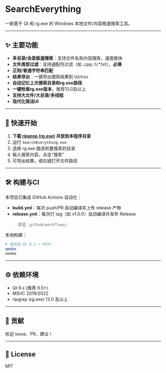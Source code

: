 # SearchEverything

一款基于 Qt 和 rg.exe 的 Windows 本地文件/内容极速搜索工具。

---

## ✨ 主要功能
- **多目录/全盘极速搜索**：支持文件名和内容搜索，速度极快
- **文件类型过滤**：支持通配符过滤（如 *.cpp;*.h;*.txt），**必填**
- **正则/普通字符串匹配**
- **结果导出**：一键导出搜索结果到 txt/csv
- **自动记忆上次搜索目录和rg.exe路径**
- **一键检查rg.exe版本**，推荐13.0及以上
- **支持大文件/大目录/多线程**
- **现代化简洁UI**

---

## 🚀 快速开始

1. **下载 [ripgrep (rg.exe)](https://github.com/BurntSushi/ripgrep/releases) 并放到本程序目录**
2. 运行 `SearchEverything.exe`
3. 选择 rg.exe 路径和要搜索的目录
4. 输入搜索内容，点击"搜索"
5. 可导出结果，或右键打开文件路径

---

## 🛠️ 构建与CI

本项目已集成 GitHub Actions 自动化：
- **build.yml**：每次 push/PR 自动编译并上传 release 产物
- **release.yml**：每次打 tag（如 v1.0.0）自动编译并发布 Release

> 详见 `.github/workflows/`

本地构建：
```bash
# 需安装 Qt 6.x + MSVC
qmake
nmake
```

---

## ⚙️ 依赖环境
- Qt 6.x (推荐 6.5+)
- MSVC 2019/2022
- ripgrep (rg.exe) 13.0 及以上

---

## 🤝 贡献
欢迎 issue、PR、建议！

---

## 📄 License
MIT
